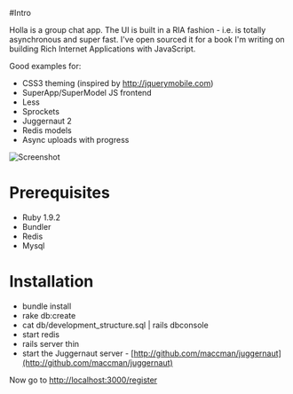 #Intro

Holla is a group chat app. The UI is built in a RIA fashion - i.e. is totally asynchronous and super fast. I've open sourced it for a book I'm writing on building Rich Internet Applications with JavaScript.

Good examples for:

* CSS3 theming (inspired by http://jquerymobile.com)
* SuperApp/SuperModel JS frontend
* Less
* Sprockets
* Juggernaut 2
* Redis models
* Async uploads with progress

![Screenshot](http://cl.ly/2PNL/content)

# Prerequisites

* Ruby 1.9.2
* Bundler
* Redis
* Mysql

# Installation

* bundle install
* rake db:create
* cat db/development_structure.sql | rails dbconsole
* start redis
* rails server thin
* start the Juggernaut server - [http://github.com/maccman/juggernaut](http://github.com/maccman/juggernaut)

Now go to [http://localhost:3000/register](http://localhost:3000/register)